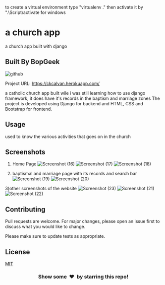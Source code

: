 to create a virtual environment
type "virtualenv ."
then activate it by ".\Script\activate for windows

# a church app
a church app built with django
## Built By BopGeek
![github](https://user-images.githubusercontent.com/46121207/119362645-d3dbfc00-bca4-11eb-9e17-ed922c63a704.jpg)


Project URL: https://ckcalvan.herokuapp.com/

a catholic church app built wile i was still learning how to use django framework, it does have it's records in the baptism and marriage zones
The project is developed using Django for backend and HTML, CSS and Bootstrap for frontend. 

## Usage
used to know the various activities that goes on in the church

## Screenshots

1) Home Page
![Screenshot (16)](https://user-images.githubusercontent.com/46121207/120104241-5f450980-c14b-11eb-9af1-d20a3efa16a1.png)
![Screenshot (17)](https://user-images.githubusercontent.com/46121207/120104310-bf3bb000-c14b-11eb-9a68-cae078c5da5e.png)
![Screenshot (18)](https://user-images.githubusercontent.com/46121207/120104312-c236a080-c14b-11eb-96cc-2ea11ba8ebce.png)


2) baptismal and marriage page with its records and search bar
![Screenshot (19)](https://user-images.githubusercontent.com/46121207/120104341-eb573100-c14b-11eb-9604-e70f25595dc7.png)
![Screenshot (20)](https://user-images.githubusercontent.com/46121207/120104392-248fa100-c14c-11eb-84a8-4ce768b6d59b.png)


3)other screenshots of the website
![Screenshot (23)](https://user-images.githubusercontent.com/46121207/120104456-628cc500-c14c-11eb-87dc-c9a5636df12b.png)
![Screenshot (21)](https://user-images.githubusercontent.com/46121207/120104433-49841400-c14c-11eb-838b-1033d20ba1a7.png)
![Screenshot (22)](https://user-images.githubusercontent.com/46121207/120104439-4c7f0480-c14c-11eb-95e4-55a49a823337.png)


## Contributing
Pull requests are welcome. For major changes, please open an issue first to discuss what you would like to change.

Please make sure to update tests as appropriate.

## License
[MIT](https://choosealicense.com/licenses/mit/)

<h3 align="center">Show some &nbsp;❤️&nbsp; by starring this repo! </h3>
